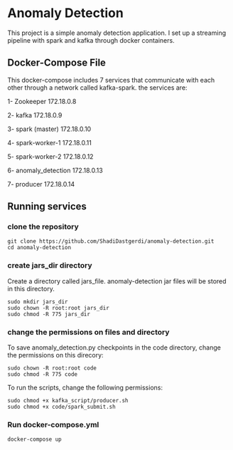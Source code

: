 # **Anomaly Detection**
This project is a simple anomaly detection application. I set up a streaming pipeline with spark and kafka through docker containers. 

## Docker-Compose File
This docker-compose includes 7 services that communicate with each other through a network called kafka-spark. the services are:

1- Zookeeper         172.18.0.8

2- kafka             172.18.0.9

3- spark (master)    172.18.0.10

4- spark-worker-1    172.18.0.11

5- spark-worker-2    172.18.0.12

6- anomaly_detection 172.18.0.13

7- producer          172.18.0.14


## Running services
### **clone the repository**
```
git clone https://github.com/ShadiDastgerdi/anomaly-detection.git
cd anomaly-detection
```

### **create jars_dir directory**
Create a directory called jars_file. anomaly-detection jar files will be stored in this directory.
```
sudo mkdir jars_dir
sudo chown -R root:root jars_dir
sudo chmod -R 775 jars_dir
```
### **change the permissions on files and directory**
To save anomaly_detection.py checkpoints in the code directory, change the permissions on this direcory:
```
sudo chown -R root:root code
sudo chmod -R 775 code
```
To run the scripts, change the following permissions:
```
sudo chmod +x kafka_script/producer.sh
sudo chmod +x code/spark_submit.sh
```
### **Run docker-compose.yml**
```
docker-compose up
```
